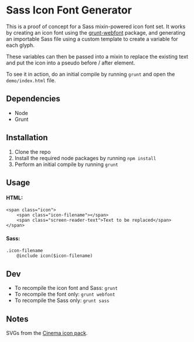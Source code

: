 # Sass Icon Font Generator

This is a proof of concept for a Sass mixin-powered icon font set. It works by
creating an icon font using the [grunt-webfont]() package, and generating an 
importable Sass file using a custom template to create a variable for 
each glyph.

These variables can then be passed into a mixin to replace the existing text and
put the icon into a pseudo before / after element.

To see it in action, do an initial compile by running `grunt` and open the 
`demo/index.html` file.

## Dependencies

- Node
- Grunt

## Installation

1. Clone the repo
2. Install the required node packages by running `npm install`
3. Perform an initial compile by running `grunt`

## Usage

#### HTML:

```
<span class="icon">
    <span class="icon-filename"></span>
    <span class="screen-reader-text">Text to be replaced</span>
</span>
```

#### Sass:

```
.icon-filename
    @include icon($icon-filename)
```

## Dev

- To recompile the icon font and Sass: `grunt`
- To recompile the font only: `grunt webfont`
- To recompile the Sass only: `grunt sass`

## Notes

SVGs from the [Cinema icon pack](http://www.flaticon.com/packs/cinema).